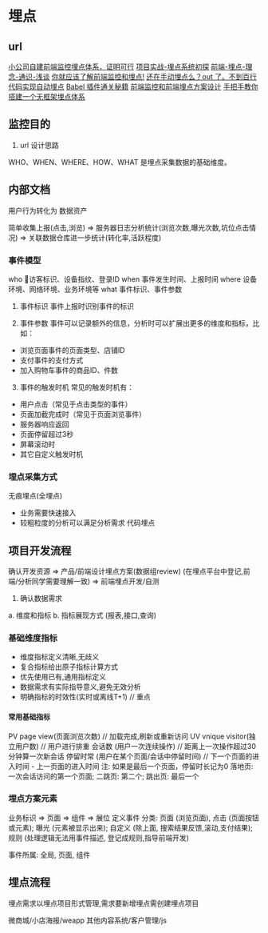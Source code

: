 # 埋点

## url

[小公司自建前端监控埋点体系，证明可行](https://juejin.cn/post/6844904161562066958)
[项目实战-埋点系统初探](https://juejin.cn/post/6872398266642726926)
[前端-埋点-理念-通识-浅谈](https://juejin.cn/post/6844903877406359560)
[你就应该了解前端监控和埋点!](https://juejin.cn/post/6844904130163507214)
[还在手动埋点么？out 了。不到百行代码实现自动埋点](https://juejin.cn/post/6966216905208102949)
[Babel 插件通关秘籍](https://juejin.cn/book/6946117847848321055/section/6956174385904353288)
[前端监控和前端埋点方案设计](https://juejin.cn/post/6844903650603565063)
[手把手教你搭建一个无框架埋点体系](https://juejin.cn/post/6971370594117877796)

## 监控目的

1. url 设计思路

WHO、WHEN、WHERE、HOW、WHAT 是埋点采集数据的基础维度。

## 内部文档

用户行为转化为 数据资产

简单收集上报(点击,浏览) => 服务器日志分析统计(浏览次数,曝光次数,坑位点击情况) => 关联数据仓库进一步统计(转化率,活跃程度)

### 事件模型

who 访客标识、设备指纹、登录ID
when 事件发生时间、上报时间
where 设备环境、网络环境、业务环境等
what 事件标识、事件参数
1. 事件标识
事件上报时识别事件的标识

2. 事件参数
事件可以记录额外的信息，分析时可以扩展出更多的维度和指标，比如：

* 浏览页面事件的页面类型、店铺ID
* 支付事件的支付方式
* 加入购物车事件的商品ID、件数

3. 事件的触发时机
常见的触发时机有：

* 用户点击（常见于点击类型的事件）
* 页面加截完成时（常见于页面浏览事件）
* 服务器响应返回
* 页面停留超过3秒
* 屏幕滚动时
* 其它自定义触发时机

### 埋点采集方式

无痕埋点(全埋点)
- 业务需要快速接入
- 较粗粒度的分析可以满足分析需求
代码埋点

## 项目开发流程

确认开发资源 => 产品/前端设计埋点方案(数据组review) (在埋点平台中登记,前端/分析同学需要理解一致) => 前端埋点开发/自测

1. 确认数据需求

a. 维度和指标
b. 指标展现方式 (报表,接口,查询)

### 基础维度指标

* 维度指标定义清晰,无歧义
* 复合指标给出原子指标计算方式
* 优先使用已有,通用指标定义
* 数据需求有实际指导意义,避免无效分析
* 明确指标的时效性(实时或离线T+1) // 重点

#### 常用基础指标

PV page view(页面浏览次数) // 加载完成,刷新或重新访问
UV vnique visitor(独立用户数) // 用户进行排重
会话数 (用户一次连续操作) // 距离上一次操作超过30分钟算一次新会话
停留时常 (用户在某个页面/会话中停留时间) // 下一个页面的进入时间 - 上一页面的进入时间 注: 如果是最后一个页面，停留时长记为0
落地页: 一次会话访问的第一个页面;  二跳页: 第二个; 跳出页: 最后一个

### 埋点方案元素

业务标识 => 页面 => 组件 => 展位
定义事件  分类: 页面 (浏览页面), 点击 (页面按钮或元素); 曝光 (元素被显示出来); 自定义 (除上面, 搜索结果反馈,滚动,支付结果); 规则 (处理逻辑无法用事件描述, 登记成规则,指导前端开发)

事件所属: 全局, 页面, 组件

## 埋点流程

埋点需求以埋点项目形式管理,需求要新增埋点需创建埋点项目

微商城/小店海报/weapp
其他内容系统/客户管理/js